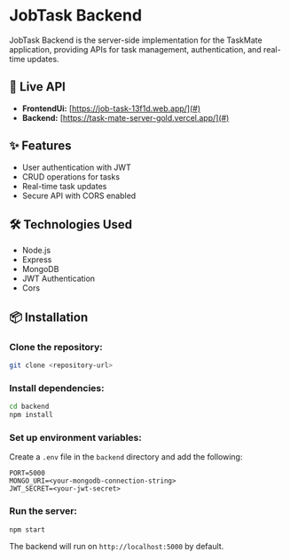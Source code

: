  # JobTask Backend
JobTask Backend is the server-side implementation for the TaskMate application, providing APIs for task management, authentication, and real-time updates.

## 🔗 Live API
- **FrontendUi:** [https://job-task-13f1d.web.app/](#)
- **Backend:** [https://task-mate-server-gold.vercel.app/](#)

## ✨ Features
- User authentication with JWT
- CRUD operations for tasks
- Real-time task updates
- Secure API with CORS enabled

## 🛠️ Technologies Used
- Node.js
- Express
- MongoDB
- JWT Authentication
- Cors

## 📦 Installation
### Clone the repository:
```bash
git clone <repository-url>
```
### Install dependencies:
```bash
cd backend
npm install
```
### Set up environment variables:
Create a `.env` file in the `backend` directory and add the following:
```
PORT=5000
MONGO_URI=<your-mongodb-connection-string>
JWT_SECRET=<your-jwt-secret>
```
### Run the server:
```bash
npm start
```

The backend will run on `http://localhost:5000` by default.

